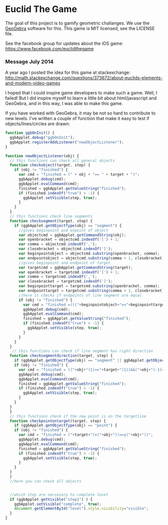 Euclid The Game
===============

The goal of this project is to gamify geometric challanges. We use the [GeoGebra](http://www.geogebra.org) software for this. This game is MIT licensed, see the LICENSE file.

See the facebook group for updates about the iOS game:
https://www.facebook.com/euclidthegame

### Message July 2014
A year ago I posted the idea for this game at stackexchange:
http://math.stackexchange.com/questions/373672/about-euclids-elements-and-modern-video-games

I hoped that I could inspire game developers to make such a game. Well, I failed! But I did inspire myself to learn a little bit about html/javascript and GeoGebra, and in this way, I was able to make this game.

If you have worked with GeoGebra, it may be not so hard to contribute to new levels. I've written a couple of function that make it easy to test if objects/lines/circles are drawn:

```javascript
function ggbOnInit() {
  ggbApplet.debug("ggbOnInit");
  ggbApplet.registerAddListener("newObjectListener");
}

function newObjectListener(obj) {
  // this functions can check all general objects
  function checkobject(target, step) {
    if (obj != "finished") {
      var cmd = "finished = (" + obj + "== " + target + ")";
      ggbApplet.debug(cmd);
      ggbApplet.evalCommand(cmd);
      finished = ggbApplet.getValueString("finished");
      if (finished.indexOf("true") > -1) {
        ggbApplet.setVisible(step, true);
      }
    }
  }
  // this functions check line segments
  function checksegment(target, step) {
    if (ggbApplet.getObjectType(obj) == "segment") {
      //gives beginpoint and enpoint of object
      var objectcmd = ggbApplet.getCommandString(obj);
	  var openbracket = objectcmd.indexOf('[') + 1;
	  var comma = objectcmd.indexOf(',');
	  var closebracket = objectcmd.indexOf(']');
	  var beginpointobject = objectcmd.substring(openbracket, comma);
	  var endpointobject = objectcmd.substring(comma + 1, closebracket);
      //gives beginpoint and endpoint of target
      var targetcmd = ggbApplet.getCommandString(target); 
	  var openbracket = targetcmd.indexOf('[') + 1;
	  var comma = targetcmd.indexOf(',');
	  var closebracket = targetcmd.indexOf(']');
	  var beginpointtarget = targetcmd.substring(openbracket, comma);
	  var endpointtarget = targetcmd.substring(comma + 1, closebracket);
      //here it checks if endpoints of line segment are equal
      if (obj != "finished") {
        var cmd = "finished =((("+beginpointobject+"=="+beginpointtarget+")||("+beginpointobject+"=="+endpointtarget+"))&&(("+endpointobject+"=="+beginpointtarget+")||("+endpointobject+"=="+endpointtarget+")))";
        ggbApplet.debug(cmd);
        ggbApplet.evalCommand(cmd);
        finished = ggbApplet.getValueString("finished");
        if (finished.indexOf("true") > -1) {
          ggbApplet.setVisible(step, true);
        }
      }
    }
  }
   // this functions can check if line segment has right direction
  function checksegmentdirection(target, step) {
    if (ggbApplet.getObjectType(obj) == "segment" || ggbApplet.getObjectType(obj) == "line") {
    if (obj != "finished") {
      var cmd = "finished = (("+obj+"(1)=="+target+"(1))&&("+obj+"(-1)=="+target+"(-1)))";
      ggbApplet.debug(cmd);
      ggbApplet.evalCommand(cmd);
      finished = ggbApplet.getValueString("finished");
      if (finished.indexOf("true") > -1) {
        ggbApplet.setVisible(step, true);
      }
    }
  }
  }
  // this functions check if the new point is on the targetline
  function checkpointontarget(target, step) {
    if (ggbApplet.getObjectType(obj) == "point") {
    if (obj != "finished") {
      var cmd = "finished = ("+target+"(x("+obj+"))==y("+obj+"))";
      ggbApplet.debug(cmd);
      ggbApplet.evalCommand(cmd);
      finished = ggbApplet.getValueString("finished");
      if (finished.indexOf("true") > -1) {
        ggbApplet.setVisible(step, true);
      }
    }
  }
  }
  //here you can check all objects 


  //which step are neccesary to complete level
  if (ggbApplet.getVisible("step1") ) {
    ggbApplet.setVisible("complete", true);
	document.getElementById("level").style.visibility="visible";
  }
}
```
